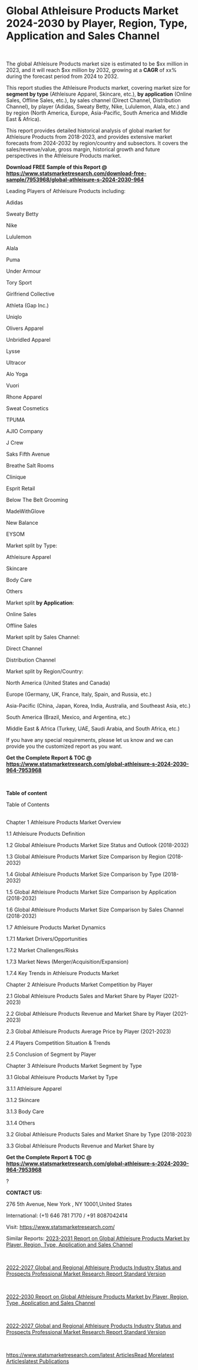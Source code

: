 <h1>Global Athleisure Products Market 2024-2030 by Player, Region, Type, Application and Sales Channel</h1><br/><p>The global Athleisure Products market size is estimated to be $xx million in 2023, and it will reach $xx million by 2032, growing at a <strong>CAGR</strong> of xx% during the forecast period from 2024 to 2032.</p>
 
 
 
 <p>This report studies the Athleisure Products market, covering market size for <strong>segment by type</strong> (Athleisure Apparel, Skincare, etc.), <strong>by application</strong> (Online Sales, Offline Sales, etc.), by sales channel (Direct Channel, Distribution Channel), by player (Adidas, Sweaty Betty, Nike, Lululemon, Alala, etc.) and by region (North America, Europe, Asia-Pacific, South America and Middle East & Africa).</p>
 
 
 
 <p>This report provides detailed historical analysis of global market for Athleisure Products from 2018-2023, and provides extensive market forecasts from 2024-2032 by region/country and subsectors. It covers the sales/revenue/value, gross margin, historical growth and future perspectives in the Athleisure Products market.</p>
 
 
 
 <p><strong>Download FREE Sample of this Report @ <a href="https://www.statsmarketresearch.com/download-free-sample/7953968/global-athleisure-s-2024-2030-964">https://www.statsmarketresearch.com/download-free-sample/7953968/global-athleisure-s-2024-2030-964</a></strong></p>
 
 
 
 <p>Leading Players of Athleisure Products including:</p>
 
 
 
 <p>Adidas</p>
 
 
 
 <p>Sweaty Betty</p>
 
 
 
 <p>Nike</p>
 
 
 
 <p>Lululemon</p>
 
 
 
 <p>Alala</p>
 
 
 
 <p>Puma</p>
 
 
 
 <p>Under Armour</p>
 
 
 
 <p>Tory Sport</p>
 
 
 
 <p>Girlfriend Collective</p>
 
 
 
 <p>Athleta (Gap Inc.)</p>
 
 
 
 <p>Uniqlo</p>
 
 
 
 <p>Olivers Apparel</p>
 
 
 
 <p>Unbridled Apparel</p>
 
 
 
 <p>Lysse</p>
 
 
 
 <p>Ultracor</p>
 
 
 
 <p>Alo Yoga</p>
 
 
 
 <p>Vuori</p>
 
 
 
 <p>Rhone Apparel</p>
 
 
 
 <p>Sweat Cosmetics</p>
 
 
 
 <p>TPUMA</p>
 
 
 
 <p>AJIO Company</p>
 
 
 
 <p>J Crew</p>
 
 
 
 <p>Saks Fifth Avenue</p>
 
 
 
 <p>Breathe Salt Rooms</p>
 
 
 
 <p>Clinique</p>
 
 
 
 <p>Esprit Retail</p>
 
 
 
 <p>Below The Belt Grooming</p>
 
 
 
 <p>MadeWithGlove</p>
 
 
 
 <p>New Balance</p>
 
 
 
 <p>EYSOM</p>
 
 
 
 <p>Market split by Type:</p>
 
 
 
 <p>Athleisure Apparel</p>
 
 
 
 <p>Skincare</p>
 
 
 
 <p>Body Care</p>
 
 
 
 <p>Others</p>
 
 
 
 <p>Market split <strong>by Application</strong>:</p>
 
 
 
 <p>Online Sales</p>
 
 
 
 <p>Offline Sales</p>
 
 
 
 <p>Market split by Sales Channel:</p>
 
 
 
 <p>Direct Channel</p>
 
 
 
 <p>Distribution Channel</p>
 
 
 
 <p>Market split by Region/Country:</p>
 
 
 
 <p>North America (United States and Canada)</p>
 
 
 
 <p>Europe (Germany, UK, France, Italy, Spain, and Russia, etc.)</p>
 
 
 
 <p>Asia-Pacific (China, Japan, Korea, India, Australia, and Southeast Asia, etc.)</p>
 
 
 
 <p>South America (Brazil, Mexico, and Argentina, etc.)</p>
 
 
 
 <p>Middle East & Africa (Turkey, UAE, Saudi Arabia, and South Africa, etc.)</p>
 
 
 
 <p>If you have any special requirements, please let us know and we can provide you the customized report as you want.</p>
 
 
 
 <div><b>Get the Complete Report & TOC @ <a href="https://www.statsmarketresearch.com/global-athleisure-s-2024-2030-964-7953968">https://www.statsmarketresearch.com/global-athleisure-s-2024-2030-964-7953968</a></b></div>
 
 
 
 <p><br />
 
 <b>Table of content</b></p>
 
 
 
 <p>Table of Contents<br />
 
 <br />
 
 Chapter 1 Athleisure Products Market Overview<br />
 
 1.1 Athleisure Products Definition<br />
 
 1.2 Global Athleisure Products Market Size Status and Outlook (2018-2032)<br />
 
 1.3 Global Athleisure Products Market Size Comparison by Region (2018-2032)<br />
 
 1.4 Global Athleisure Products Market Size Comparison by Type (2018-2032)<br />
 
 1.5 Global Athleisure Products Market Size Comparison by Application (2018-2032)<br />
 
 1.6 Global Athleisure Products Market Size Comparison by Sales Channel (2018-2032)<br />
 
 1.7 Athleisure Products Market Dynamics<br />
 
 1.7.1 Market Drivers/Opportunities<br />
 
 1.7.2 Market Challenges/Risks<br />
 
 1.7.3 Market News (Merger/Acquisition/Expansion)<br />
 
 1.7.4 Key Trends in Athleisure Products Market<br />
 
 Chapter 2 Athleisure Products Market Competition by Player<br />
 
 2.1 Global Athleisure Products Sales and Market Share by Player (2021-2023)<br />
 
 2.2 Global Athleisure Products Revenue and Market Share by Player (2021-2023)<br />
 
 2.3 Global Athleisure Products Average Price by Player (2021-2023)<br />
 
 2.4 Players Competition Situation & Trends<br />
 
 2.5 Conclusion of Segment by Player<br />
 
 Chapter 3 Athleisure Products Market Segment by Type<br />
 
 3.1 Global Athleisure Products Market by Type<br />
 
 3.1.1 Athleisure Apparel<br />
 
 3.1.2 Skincare<br />
 
 3.1.3 Body Care<br />
 
 3.1.4 Others<br />
 
 3.2 Global Athleisure Products Sales and Market Share by Type (2018-2023)<br />
 
 3.3 Global Athleisure Products Revenue and Market Share by</p>
 
 
 
 <div><b>Get the Complete Report & TOC @ <a href="https://www.statsmarketresearch.com/global-athleisure-s-2024-2030-964-7953968">https://www.statsmarketresearch.com/global-athleisure-s-2024-2030-964-7953968</a></b></div>
 
 
 
 <p>? </p>
 
 
 
 <p><b>CONTACT US:</b><br />
 
 276 5th Avenue, New York , NY 10001,United States<br />
 
 International: (+1) 646 781 7170 / +91 8087042414<br />
 
 Visit: <a href="https://www.statsmarketresearch.com/">https://www.statsmarketresearch.com/</a><br />
 
 Similar Reports: <a href="https://www.statsmarketresearch.com/global-athleisure-s-2024-2030-964-7953968">2023-2031 Report on Global Athleisure Products Market by Player, Region, Type, Application and Sales Channel</a><br />
 
 <br />
 
 <a href="https://www.statsmarketresearch.com/global-athleisure-s-2024-2030-964-7953968">2022-2027 Global and Regional Athleisure Products Industry Status and Prospects Professional Market Research Report Standard Version</a><br />
 
 <br />
 
 <a href="https://www.statsmarketresearch.com/global-athleisure-s-2024-2030-964-7953968">2022-2030 Report on Global Athleisure Products Market by Player, Region, Type, Application and Sales Channel</a><br />
 
 <br />
 
 <a href="https://www.statsmarketresearch.com/global-athleisure-s-2024-2030-964-7953968">2022-2027 Global and Regional Athleisure Products Industry Status and Prospects Professional Market Research Report Standard Version</a><br />
 
 <br />
 
 <a href="https://gyeongbokgung.com">https://www.statsmarketresearch.com/</a><a href="https://hallyeomaritime.com">latest Articles</a><a href="https://jingwansa.com">Read More</a><a href="https://nguoiviet.jp/">latest Articles</a><a href="https://www.intelmarketresearch.com/">latest Publications</a></p>